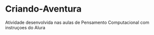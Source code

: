 # Criando-Aventura
Atividade desenvolvida nas aulas de Pensamento Computacional com instruçoes do Alura
